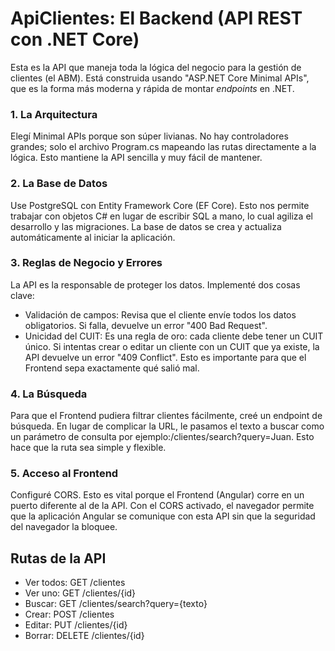 # ApiClientes: El Backend (API REST con .NET Core)

Esta es la API que maneja toda la lógica del negocio para la gestión de clientes (el ABM). Está construida usando "ASP.NET Core Minimal APIs", que es la forma más moderna y rápida de montar *endpoints* en .NET.

### 1. La Arquitectura
Elegí Minimal APIs porque son súper livianas. No hay controladores grandes; solo el archivo Program.cs mapeando las rutas directamente a la lógica. Esto mantiene la API sencilla y muy fácil de mantener.

### 2. La Base de Datos
Use PostgreSQL con Entity Framework Core (EF Core). Esto nos permite trabajar con objetos C# en lugar de escribir SQL a mano, lo cual agiliza el desarrollo y las migraciones. La base de datos se crea y actualiza automáticamente al iniciar la aplicación.

### 3. Reglas de Negocio y Errores
La API es la responsable de proteger los datos. Implementé dos cosas clave:
* Validación de campos: Revisa que el cliente envíe todos los datos obligatorios. Si falla, devuelve un error "400 Bad Request".
* Unicidad del CUIT: Es una regla de oro: cada cliente debe tener un CUIT único. Si intentas crear o editar un cliente con un CUIT que ya existe, la API devuelve un error "409 Conflict". Esto es importante para que el Frontend sepa exactamente qué salió mal.

### 4. La Búsqueda
Para que el Frontend pudiera filtrar clientes fácilmente, creé un endpoint de búsqueda. En lugar de complicar la URL, le pasamos el texto a buscar como un parámetro de consulta por ejemplo:/clientes/search?query=Juan. Esto hace que la ruta sea simple y flexible.

### 5. Acceso al Frontend
Configuré CORS. Esto es vital porque el Frontend (Angular) corre en un puerto diferente al de la API. Con el CORS activado, el navegador permite que la aplicación Angular se comunique con esta API sin que la seguridad del navegador la bloquee.

## Rutas de la API

* Ver todos: GET /clientes
* Ver uno: GET /clientes/{id}
* Buscar: GET /clientes/search?query={texto}
* Crear: POST /clientes
* Editar: PUT /clientes/{id}
* Borrar: DELETE /clientes/{id}
